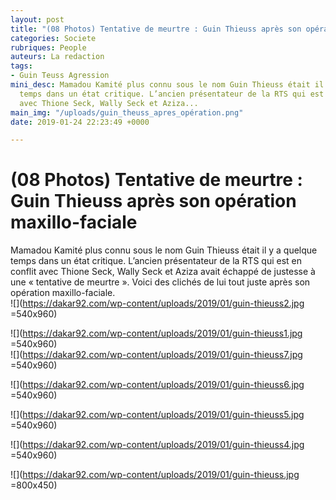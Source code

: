 ```yaml
---
layout: post
title: "(08 Photos) Tentative de meurtre : Guin Thieuss après son opération "
categories: Societe
rubriques: People
auteurs: La redaction
tags:
- Guin Teuss Agression
mini_desc: Mamadou Kamité plus connu sous le nom Guin Thieuss était il y a quelque
  temps dans un état critique. L’ancien présentateur de la RTS qui est en conflit
  avec Thione Seck, Wally Seck et Aziza...
main_img: "/uploads/guin_theuss_apres_opération.png"
date: 2019-01-24 22:23:49 +0000

---
```

# (08 Photos) Tentative de meurtre : Guin Thieuss après son opération maxillo-faciale

Mamadou Kamité plus connu sous le nom Guin Thieuss était il y a quelque temps dans un état critique. L’ancien présentateur de la RTS qui est en conflit avec Thione Seck, Wally Seck et Aziza avait échappé de justesse à une « tentative de meurtre ». Voici des clichés de lui tout juste après son opération maxillo-faciale.  
![](https://dakar92.com/wp-content/uploads/2019/01/guin-thieuss2.jpg =540x960)

![](https://dakar92.com/wp-content/uploads/2019/01/guin-thieuss1.jpg =540x960)  
![](https://dakar92.com/wp-content/uploads/2019/01/guin-thieuss7.jpg =540x960)

![](https://dakar92.com/wp-content/uploads/2019/01/guin-thieuss6.jpg =540x960)

![](https://dakar92.com/wp-content/uploads/2019/01/guin-thieuss5.jpg =540x960)

![](https://dakar92.com/wp-content/uploads/2019/01/guin-thieuss4.jpg =540x960)

![](https://dakar92.com/wp-content/uploads/2019/01/guin-thieuss.jpg =800x450)